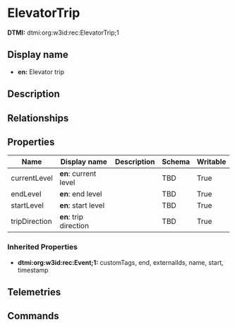 # ElevatorTrip
**DTMI:** dtmi:org:w3id:rec:ElevatorTrip;1
## Display name
- **en:** Elevator trip
## Description
## Relationships
## Properties
|Name|Display name|Description|Schema|Writable|
|-|-|-|-|-|
|currentLevel|**en**: current level||TBD|True|
|endLevel|**en**: end level||TBD|True|
|startLevel|**en**: start level||TBD|True|
|tripDirection|**en**: trip direction||TBD|True|
### Inherited Properties
* **dtmi:org:w3id:rec:Event;1:** customTags, end, externalIds, name, start, timestamp
## Telemetries
## Commands
